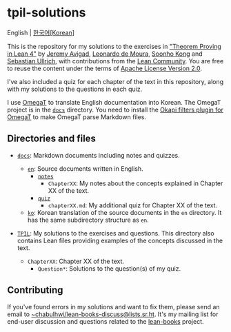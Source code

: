 # tpil-solutions

English | [한국어[Korean]](./README.ko.md)

This is the repository for my solutions to the exercises in ["Theorem Proving in
Lean 4"][tpil] by [Jeremy Avigad][ja], [Leonardo de Moura][ldm], [Soonho
Kong][sk] and [Sebastian Ullrich][su], with contributions from the [Lean
Community][lean-comm]. You are free to reuse the content under the terms of
[Apache License Version 2.0](./LICENSE).

I've also included a quiz for each chapter of the text in this repository, along
with my solutions to the questions in each quiz.

I use [OmegaT][omt] to translate English documentation into Korean. The OmegaT
project is in the [`docs`](./docs) directory. You need to install the [Okapi
filters plugin for OmegaT][okapi] to make OmegaT parse Markdown files.

## Directories and files

* [`docs`](./docs): Markdown documents including notes and quizzes.
  * [`en`](./docs/en): Source documents written in English.
    * [`notes`](./docs/en/notes)
      * `ChapterXX`: My notes about the concepts explained in Chapter XX of the
        text.
    * [`quiz`](./docs/en/quiz)
      * `chapterXX.md`: My additional quiz for Chapter XX of the text.
  * [`ko`](./docs/ko): Korean translation of the source documents in the `en`
    directory. It has the same subdirectory structure as `en`.

* [`TPIL`](./TPIL): My solutions to the exercises and questions. This directory
  also contains Lean files providing examples of the concepts discussed in the
  text.
  * `ChapterXX`: Chapter XX of the text.
    * `Question*`: Solutions to the question(s) of my quiz.

## Contributing

If you've found errors in my solutions and want to fix them, please send an
email to <~chabulhwi/lean-books-discuss@lists.sr.ht>. It's my mailing list for
end-user discussion and questions related to the [lean-books][lean-books]
project.

[tpil]: https://lean-lang.org/theorem_proving_in_lean4/title_page.html
[ja]: https://www.andrew.cmu.edu/user/avigad/
[ldm]: https://leodemoura.github.io/about.html
[sk]: https://soonhokong.github.io/
[su]: https://sebasti.a.nullri.ch/
[lean-comm]: https://leanprover-community.github.io/
[omt]: https://omegat.org/
[okapi]: https://okapiframework.org/wiki/index.php/Okapi_Filters_Plugin_for_OmegaT
[lean-books]: https://sr.ht/~chabulhwi/lean-books/
